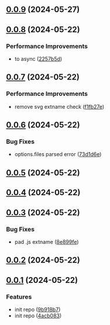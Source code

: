 ## [0.0.9](https://github.com/varlet/webfont/compare/v0.0.8...v0.0.9) (2024-05-27)



## [0.0.8](https://github.com/varlet/webfont/compare/v0.0.7...v0.0.8) (2024-05-22)


### Performance Improvements

* to async ([2257b5d](https://github.com/varlet/webfont/commit/2257b5d6f6bff41f4cb1f0096ec5e4d0aa5192d5))



## [0.0.7](https://github.com/varlet/webfont/compare/v0.0.6...v0.0.7) (2024-05-22)


### Performance Improvements

* remove svg extname check ([f1fb27e](https://github.com/varlet/webfont/commit/f1fb27e8701699a17ad985f6aaee0072204a7314))



## [0.0.6](https://github.com/varlet/webfont/compare/v0.0.5...v0.0.6) (2024-05-22)


### Bug Fixes

* options.files parsed error ([73d1d6e](https://github.com/varlet/webfont/commit/73d1d6e1cee39f01c497101565fa5e87048de881))



## [0.0.5](https://github.com/varlet/webfont/compare/v0.0.4...v0.0.5) (2024-05-22)



## [0.0.4](https://github.com/varlet/webfont/compare/v0.0.3...v0.0.4) (2024-05-22)



## [0.0.3](https://github.com/varlet/webfont/compare/v0.0.2...v0.0.3) (2024-05-22)


### Bug Fixes

* pad .js extname ([8e899fe](https://github.com/varlet/webfont/commit/8e899fe07051aab6ef4eae5a0f51f415f94f3bfe))



## [0.0.2](https://github.com/varlet/webfont/compare/v0.0.1...v0.0.2) (2024-05-22)



## [0.0.1](https://github.com/varlet/webfont/compare/4acb083c5e56a445dadba8b2c675a455eac1ac7b...v0.0.1) (2024-05-22)


### Features

* init repo ([9b918b7](https://github.com/varlet/webfont/commit/9b918b7a4fe0095d4590866a9decba12a5f78237))
* init repo ([4acb083](https://github.com/varlet/webfont/commit/4acb083c5e56a445dadba8b2c675a455eac1ac7b))



